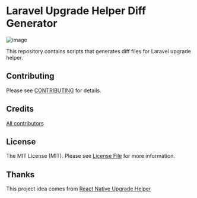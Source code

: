 # Laravel Upgrade Helper Diff Generator

![image](https://user-images.githubusercontent.com/3058102/190493912-95aa862f-0428-4431-8143-cc80f593dace.png)

This repository contains scripts that generates diff files for Laravel upgrade helper.

## Contributing

Please see [CONTRIBUTING](CONTRIBUTING.md) for details.

## Credits

[All contributors](https://github.com/laravel-upgrade-helper/laravel-diff-generator/graphs/contributors)

## License

The MIT License (MIT). Please see [License File](LICENSE) for more information.

## Thanks

This project idea comes from [React Native Upgrade Helper](https://github.com/react-native-community/upgrade-helper)

